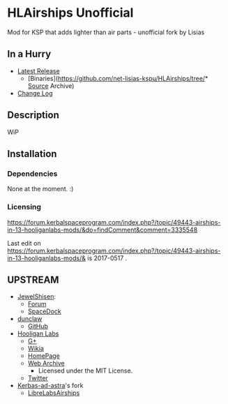 # HLAirships Unofficial

Mod for KSP that adds lighter than air parts - unofficial fork by Lisias


## In a Hurry

* [Latest Release](https://github.com/net-lisias-kspu/HLAirships/releases)
	+ [Binaries](https://github.com/net-lisias-kspu/HLAirships/tree/* [Source](https://github.com/net-lisias-kspu/HLAirships)
Archive)
* [Change Log](./CHANGE_LOG.md)


## Description

WiP


## Installation

### Dependencies
None at the moment. :)

### Licensing

https://forum.kerbalspaceprogram.com/index.php?/topic/49443-airships-in-13-hooliganlabs-mods/&do=findComment&comment=3335548

Last edit on https://forum.kerbalspaceprogram.com/index.php?/topic/49443-airships-in-13-hooliganlabs-mods/& is 2017-0517 .

## UPSTREAM

* [JewelShisen](https://forum.kerbalspaceprogram.com/index.php?/profile/71737-jewelshisen/):
	+ [Forum](https://forum.kerbalspaceprogram.com/index.php?/topic/49443-airships-in-13-hooliganlabs-mods/&)
	+ [SpaceDock](https://spacedock.info/mod/638/Hooligan%20Labs%20Airships)
* [dunclaw](https://forum.kerbalspaceprogram.com/index.php?/profile/151301-dunclaw/)
 	+ [GitHub](https://github.com/dunclaw/HLAirships)
* [Hooligan Labs](https://forum.kerbalspaceprogram.com/index.php?/profile/45359-hooligan-labs/)
	+ [G+](https://plus.google.com/+HooliganlabsPlus)
	+ [Wikia](http://hlmods.wikia.com/wiki/Hooligan_Labs_Kerbal_Space_Program_Mods)
	+ [HomePage](https://hooliganlabs.com)
	+ [Web Archive](https://archive.org/details/HooliganLabsAirships-3.0.0)
		- Licensed under the MIT License. 
	+ [Twitter](https://twitter.com/hooliganlabs?lang=en)
* [Kerbas-ad-astra](https://github.com/Kerbas-ad-astra)'s fork
	+ [LibreLabsAirships](https://github.com/Kerbas-ad-astra/LibreLabsAirships) 
